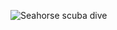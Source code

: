 ![Seahorse scuba dive](https://www.bing.com/images/search?view=detailV2&ccid=PjK2DgRT&id=DF8837D43E00168AB77F0762C30B14980C1D785C&thid=OIP.PjK2DgRTHSCthQkHDX1ZgQHaE8&mediaurl=https%3a%2f%2fwww.scubadiving.com%2fsites%2fscubadiving.com%2ffiles%2fstyles%2f655_1x_%2fpublic%2fimages%2f2017%2f10%2f002-seahorse-on-coral-reef.jpg%3fitok%3dYRxIBTB-&cdnurl=https%3a%2f%2fth.bing.com%2fth%2fid%2fR.3e32b60e04531d20ad8509070d7d5981%3frik%3dXHgdDJgUC8NiBw%26pid%3dImgRaw%26r%3d0&exph=437&expw=655&q=seahorse+scuba+dive&simid=607988952166310243&FORM=IRPRST&ck=BC2B2C416EE544379B7D628C2F80797C&selectedIndex=38&ajaxhist=0&ajaxserp=0)
